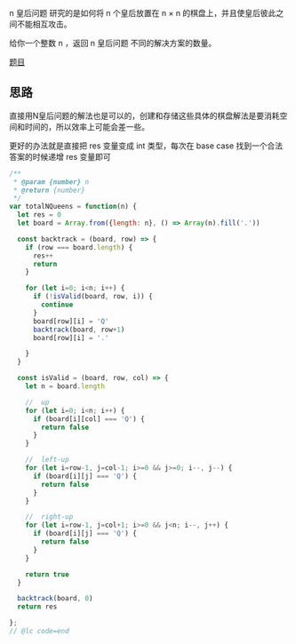 n 皇后问题 研究的是如何将 n 个皇后放置在 n × n 的棋盘上，并且使皇后彼此之间不能相互攻击。

给你一个整数 n ，返回 n 皇后问题 不同的解决方案的数量。

[题目](https://leetcode.cn/problems/n-queens-ii/)

## 思路
直接用N皇后问题的解法也是可以的，创建和存储这些具体的棋盘解法是要消耗空间和时间的，所以效率上可能会差一些。

更好的办法就是直接把 res 变量变成 int 类型，每次在 base case 找到一个合法答案的时候递增 res 变量即可


```js
/**
 * @param {number} n
 * @return {number}
 */
var totalNQueens = function(n) {
  let res = 0
  let board = Array.from({length: n}, () => Array(n).fill('.'))

  const backtrack = (board, row) => {
    if (row === board.length) {
      res++
      return 
    }

    for (let i=0; i<n; i++) {
      if (!isValid(board, row, i)) {
        continue
      }
      board[row][i] = 'Q'
      backtrack(board, row+1)
      board[row][i] = '.'

    }
  }

  const isValid = (board, row, col) => {
    let n = board.length

    //  up
    for (let i=0; i<n; i++) {
      if (board[i][col] === 'Q') {
        return false
      }
    }

    //  left-up
    for (let i=row-1, j=col-1; i>=0 && j>=0; i--, j--) {
      if (board[i][j] === 'Q') {
        return false
      }
    }

    //  right-up
    for (let i=row-1, j=col+1; i>=0 && j<n; i--, j++) {
      if (board[i][j] === 'Q') {
        return false
      }
    }

    return true
  }

  backtrack(board, 0)
  return res

};
// @lc code=end


```